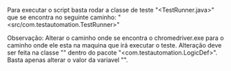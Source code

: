 Para executar o script basta rodar a classe de teste "<TestRunner.java>"
que se encontra no seguinte caminho: "<src/com.testautomation.TestRunner>"


Observação: Alterar o caminho onde se encontra o chromedriver.exe para o caminho 
			onde ele esta na maquina que irá executar o teste. 
			Alteração deve ser feita na classe 
			"<compraLogicDef>" dentro do pacote "<com.testautomation.LogicDef>".
			Basta apenas alterar o valor da variavel "<value>".